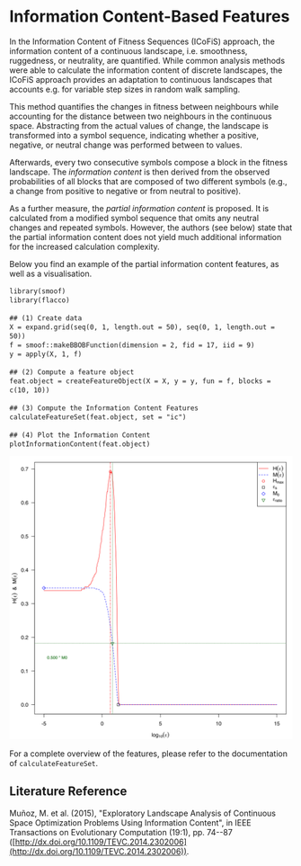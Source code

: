 # Information Content-Based Features

In the Information Content of Fitness Sequences (ICoFiS) approach, the information content of a continuous landscape, i.e. smoothness, ruggedness, or neutrality, are quantified.
While common analysis methods were able to calculate the information content of discrete landscapes, the ICoFiS approach provides an adaptation to continuous landscapes that accounts e.g. for variable step sizes in random walk sampling.

This method quantifies the changes in fitness between neighbours while accounting for the distance between two neighbours in the continuous space. Abstracting from the actual values of change, the landscape is transformed into a symbol sequence, indicating whether a positive, negative, or neutral change was performed between to values.

Afterwards, every two consecutive symbols compose a block in the fitness landscape. The *information content* is then derived from the observed probabilities of all blocks that are composed of two different symbols (e.g., a change from positive to negative or from neutral to positive).

As a further measure, the *partial information content* is proposed. It is calculated from a modified symbol sequence that omits any neutral changes and repeated symbols. However, the authors (see below) state that the partial information content does not yield much additional information for the increased calculation complexity.

Below you find an example of the partial information content features, as well as a visualisation.

```{r}
library(smoof)
library(flacco)

## (1) Create data
X = expand.grid(seq(0, 1, length.out = 50), seq(0, 1, length.out = 50))
f = smoof::makeBBOBFunction(dimension = 2, fid = 17, iid = 9)
y = apply(X, 1, f)

## (2) Compute a feature object
feat.object = createFeatureObject(X = X, y = y, fun = f, blocks = c(10, 10))

## (3) Compute the Information Content Features
calculateFeatureSet(feat.object, set = "ic")

## (4) Plot the Information Content
plotInformationContent(feat.object)
```

![Plot of Information Content](example_info.svg)

For a complete overview of the features, please refer to the documentation of `calculateFeatureSet`.

## Literature Reference
Mu&ntilde;oz, M. et al. (2015), "Exploratory Landscape Analysis of Continuous Space Optimization Problems Using Information Content", in IEEE Transactions on Evolutionary Computation (19:1), pp. 74--87 ([http://dx.doi.org/10.1109/TEVC.2014.2302006](http://dx.doi.org/10.1109/TEVC.2014.2302006)).